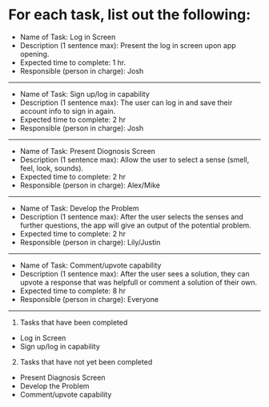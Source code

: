 # For each task, list out the following:

* Name of Task: Log in Screen
* Description (1 sentence max): Present the log in screen upon app opening.
* Expected time to complete: 1 hr.
* Responsible (person in charge): Josh

------------------------------------------

* Name of Task: Sign up/log in capability
* Description (1 sentence max): The user can log in and save their account info to sign in again.
* Expected time to complete: 2 hr
* Responsible (person in charge): Josh

------------------------------------------

* Name of Task: Present Diognosis Screen
* Description (1 sentence max): Allow the user to select a sense (smell, feel, look, sounds).
* Expected time to complete: 2 hr
* Responsible (person in charge): Alex/Mike

------------------------------------------

* Name of Task: Develop the Problem
* Description (1 sentence max): After the user selects the senses and further questions, the app will give an output of the potential problem.
* Expected time to complete: 2 hr
* Responsible (person in charge): Lily/Justin

------------------------------------------

* Name of Task: Comment/upvote capability
* Description (1 sentence max): After the user sees a solution, they can upvote a response that was helpfull or comment a solution of their own.
* Expected time to complete: 8 hr
* Responsible (person in charge): Everyone

------------------------------------------

1) Tasks that have been completed
* Log in Screen
* Sign up/log in capability


2) Tasks that have not yet been completed
* Present Diagnosis Screen
* Develop the Problem
* Comment/upvote capability

